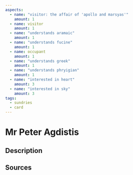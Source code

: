 ```yaml
---
aspects: 
  - name: "visitor: the affair of 'apollo and marsyas'"
    amount: 1
  - name: visitor
    amount: 1
  - name: "understands aramaic"
    amount: 1
  - name: "understands fucine"
    amount: 1
  - name: occupant
    amount: 1
  - name: "understands greek"
    amount: 1
  - name: "understands phryigian"
    amount: 1
  - name: "interested in heart"
    amount: 3
  - name: "interested in sky"
    amount: 3
tags:
  - sundries
  - card
---
```

# Mr Peter Agdistis
## Description

## Sources

